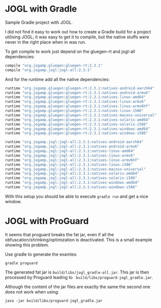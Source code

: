 # JOGL with Gradle
Sample Gradle project with JOGL.

I did not find it easy to work out how to create a Gradle build for a project utilising JOGL; it was easy to get it to compile, but the native stuffs were never in the right place when in was run.

To get compile to work just depend on the gluegen-rt and jogl-all dependencies:

``` gradle
compile "org.jogamp.gluegen:gluegen-rt:2.3.1"
compile "org.jogamp.jogl:jogl-all:2.3.1"
```

And for the runtime add all the native dependencies:

``` gradle
runtime "org.jogamp.gluegen:gluegen-rt:2.3.1:natives-android-aarch64"
runtime "org.jogamp.gluegen:gluegen-rt:2.3.1:natives-android-armv6"
runtime "org.jogamp.gluegen:gluegen-rt:2.3.1:natives-linux-amd64"
runtime "org.jogamp.gluegen:gluegen-rt:2.3.1:natives-linux-armv6"
runtime "org.jogamp.gluegen:gluegen-rt:2.3.1:natives-linux-armv6hf"
runtime "org.jogamp.gluegen:gluegen-rt:2.3.1:natives-linux-i586"
runtime "org.jogamp.gluegen:gluegen-rt:2.3.1:natives-macosx-universal"
runtime "org.jogamp.gluegen:gluegen-rt:2.3.1:natives-solaris-amd64"
runtime "org.jogamp.gluegen:gluegen-rt:2.3.1:natives-solaris-i586"
runtime "org.jogamp.gluegen:gluegen-rt:2.3.1:natives-windows-amd64"
runtime "org.jogamp.gluegen:gluegen-rt:2.3.1:natives-windows-i586"

runtime "org.jogamp.jogl:jogl-all:2.3.1:natives-android-aarch64"
runtime "org.jogamp.jogl:jogl-all:2.3.1:natives-android-armv6"
runtime "org.jogamp.jogl:jogl-all:2.3.1:natives-linux-amd64"
runtime "org.jogamp.jogl:jogl-all:2.3.1:natives-linux-armv6"
runtime "org.jogamp.jogl:jogl-all:2.3.1:natives-linux-armv6hf"
runtime "org.jogamp.jogl:jogl-all:2.3.1:natives-linux-i586"
runtime "org.jogamp.jogl:jogl-all:2.3.1:natives-macosx-universal"
runtime "org.jogamp.jogl:jogl-all:2.3.1:natives-solaris-amd64"
runtime "org.jogamp.jogl:jogl-all:2.3.1:natives-solaris-i586"
runtime "org.jogamp.jogl:jogl-all:2.3.1:natives-windows-amd64"
runtime "org.jogamp.jogl:jogl-all:2.3.1:natives-windows-i586"
```

With this setup you should be able to execute `gradle run` and get a nice window.


# JOGL with ProGuard
It seems that proguard breaks the fat jar, even if all the obfuscation/shrinking/optimization is deactivated.
This is a small example showing this problem.

Use gradle to generate the examles:

``` 
gradle proguard
```
 
The generated fat jar is ```build/libs/jogl_gradle-all.jar```. 
This jar is then processed by Proguard leading to ``` build/libs/proguard-jogl_gradle.jar```.

Although the content of the jar files are exactly the same the second one does not work when using:
```
java -jar build/libs/proguard-jogl_gradle.jar
```
